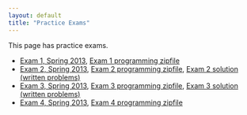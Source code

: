 ```yaml
---
layout: default
title: "Practice Exams"
---
```


This page has practice exams.

* [Exam 1, Spring 2013](cs101-spring2013-exam1.pdf), [Exam 1 programming zipfile](cs101-spring2013-exam1-programming.zip)
* [Exam 2, Spring 2013](cs101-spring2013-exam2.pdf), [Exam 2 programming zipfile](cs101-spring2013-exam2-programming.zip), [Exam 2 solution (written problems)](cs101-spring2013-exam2-solution.pdf)
* [Exam 3, Spring 2013](cs101-spring2013-exam3.pdf), [Exam 3 programming zipfile](cs101-spring2013-exam3-programming.zip), [Exam 3 solution (written problems)](cs101-spring2013-exam3-solution.pdf)
* [Exam 4, Spring 2013](cs101-spring2013-exam4.pdf), [Exam 4 programming zipfile](cs101-spring2013-exam4-programming.zip)
